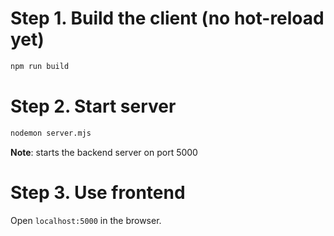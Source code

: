 # Step 1. Build the client (no hot-reload yet)

```sh
npm run build
```

# Step 2. Start server

```sh
nodemon server.mjs
```

**Note**: starts the backend server on port 5000

# Step 3. Use frontend

Open `localhost:5000` in the browser.
